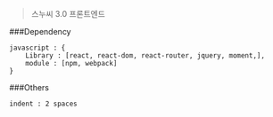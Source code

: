> 스누씨 3.0 프론트엔드

###Dependency
```
javascript : {
    Library : [react, react-dom, react-router, jquery, moment,],
    module : [npm, webpack]
}
```

###Others
```
indent : 2 spaces
```
